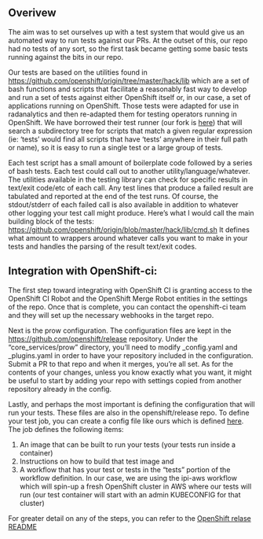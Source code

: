 ## Overivew

The aim was to set ourselves up with a test system that would give us an automated way to run tests against our PRs.  At the outset of this, our repo had no tests of any sort, so the first task became getting some basic tests running against the bits in our repo.

Our tests are based on the utilities found in https://github.com/openshift/origin/tree/master/hack/lib which are a set of bash functions and scripts that facilitate a reasonably fast way to develop and run a set of tests against either OpenShift itself or, in our case, a set of applications running on OpenShift.  Those tests were adapted for use in radanalytics and then re-adapted them for testing operators running in OpenShift.  We have borrowed their test runner (our fork is [here](https://github.com/crobby/peak)) that will search a subdirectory tree for scripts that match a given regular expression (ie:  ‘tests’ would find all scripts that have ‘tests’ anywhere in their full path or name), so it is easy to run a single test or a large group of tests.

Each test script has a small amount of boilerplate code followed by a series of bash tests.  Each test could call out to another utility/language/whatever.  The utilities available in the testing library can check for specific results in text/exit code/etc of each call.  Any test lines that produce a failed result are tabulated and reported at the end of the test runs.  Of course, the stdout/stderr of each failed call is also available in addition to whatever other logging your test call might produce.  Here’s what I would call the main building block of the tests:  https://github.com/openshift/origin/blob/master/hack/lib/cmd.sh It defines what amount to wrappers around whatever calls you want to make in your tests and handles the parsing of the result text/exit codes.

## Integration with OpenShift-ci:

The first step toward integrating with OpenShift CI is granting access to the OpenShift CI Robot and the OpenShift Merge Robot entities in the settings of the repo.  Once that is complete, you can contact the openshift-ci team and they will set up the necessary webhooks in the target repo.

Next is the prow configuration.  The configuration files are kept in the https://github.com/openshift/release repository.  Under the “core_services/prow” directory, you’ll need to modify _config.yaml and _plugins.yaml in order to have your repository included in the configuration.  Submit a PR to that repo and when it merges, you’re all set.  As for the contents of your changes, unless you know exactly what you want, it might be useful to start by adding your repo with settings copied from another repository already in the config.

Lastly, and perhaps the most important is defining the configuration that will run your tests.  These files are also in the openshift/release repo.  To define your test job, you can create a config file like ours which is defined [here](https://github.com/openshift/release/blob/master/ci-operator/config/opendatahub-io/odh-manifests/opendatahub-io-odh-manifests-master.yaml).  The job defines the following items:  
1) An image that can be built to run your tests (your tests run inside a container) 
2) Instructions on how to build that test image and 
3) A workflow that has your test or tests in the “tests” portion of the workflow definition.  In our case, we are using the ipi-aws workflow which will spin-up a fresh OpenShift cluster in AWS where our tests will run (our test container will start with an admin KUBECONFIG for that cluster)

For greater detail on any of the steps, you can refer to the [OpenShift relase README](https://github.com/openshift/release/blob/master/README.md)